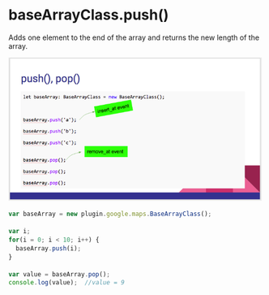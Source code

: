 # baseArrayClass.push()

Adds one element to the end of the array and returns the new length of the array.

<img src="./push_pop.png" width="500">

```js
var baseArray = new plugin.google.maps.BaseArrayClass();

var i;
for(i = 0; i < 10; i++) {
  baseArray.push(i);
}

var value = baseArray.pop();
console.log(value);  //value = 9
```
